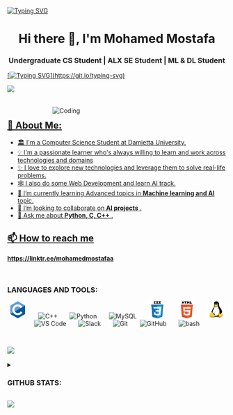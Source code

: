 <!-- @format -->

[![Typing SVG](https://readme-typing-svg.demolab.com?font=Fira+Code&pause=1000&width=435&lines=Hello+to+my+GitHub)](https://git.io/typing-svg)

<h1 align="center">Hi there 👋, I'm Mohamed Mostafa</h1>
<h3 align="center">Undergraduate CS Student | ALX SE Student | ML & DL Student</h3>

<p align="center">
  <a href="https://github.com/DenverCoder1/readme-typing-svg">
    
[![Typing SVG](https://readme-typing-svg.herokuapp.com?font=Fira+Code&size=40&pause=1000&color=00B116&center=true&vCenter=true&width=600&lines=Software+Engineer;Competitve+programmer;)](https://git.io/typing-svg)

</p>

![](https://visitcount.itsvg.in/api?id=Mohamed-Mostafaaa)

<!--<p>
  <img src="https://komarev.com/ghpvc/?username=Mohamed-Mostafaaa&label=Profile%20views&color=0e75b6&style=flat" alt="Mohamed-Mostafaaa" />
 </p>-->

<br>
<img align="right" alt="Coding" width="400" src="https://i.giphy.com/media/qgQUggAC3Pfv687qPC/giphy.webp">

## 💫 About Me:

- 🏛 I'm a Computer Science Student at Damietta University.
- 💡 I'm a passionate learner who's always willing to learn and work across technologies and domains
- ✨ I love to explore new technologies and leverage them to solve real-life problems.
- 🕸️ I also do some Web Development and learn AI track.
- 🌱 I’m currently learning Advanced topics in **Machine learning and AI** topic.
- 👯 I’m looking to collaborate on **AI projects** .
- 💬 Ask me about **Python, C, C++** .
  <br>

## 📫 How to reach me

**https://linktr.ee/mohamedmostafaa**

<br>

<h3> LANGUAGES AND TOOLS:</h3>
    <p align="center">
        <img src="https://raw.githubusercontent.com/devicons/devicon/master/icons/c/c-original.svg" alt="c" width="40px" title="C"/>
        &#8287;&#8287;&#8287;&#8287;&#8287;
        <img src="https://cdn-icons-png.flaticon.com/512/6132/6132222.png" width=40px alt="C++" title="C++"/>
        &#8287;&#8287;&#8287;&#8287;&#8287;
        <img src="https://cdn-icons-png.flaticon.com/512/5968/5968350.png" width=40px alt="Python" title="Python"/>
        &#8287;&#8287;&#8287;&#8287;&#8287;
        <img src="https://cdn.iconscout.com/icon/free/png-256/mysql-3521596-2945040.png" width=40px alt="MySQL" title="MySQL"/>
        &#8287;&#8287;&#8287;&#8287;&#8287;
        <img src="https://raw.githubusercontent.com/devicons/devicon/master/icons/css3/css3-original-wordmark.svg" alt="css3" width=40px title = "CSS"/>
        &#8287;&#8287;&#8287;&#8287;&#8287;
        <img src="https://raw.githubusercontent.com/devicons/devicon/master/icons/html5/html5-original-wordmark.svg" alt="html5" width=40px title="HTML"/>
        &#8287;&#8287;&#8287;&#8287;&#8287;
        <img src="https://raw.githubusercontent.com/devicons/devicon/master/icons/linux/linux-original.svg" alt="linux" width=40px title="Linux"/>
        &#8287;&#8287;&#8287;&#8287;&#8287;
        <img src="https://cdn.iconscout.com/icon/free/png-256/visual-studio-code-1868941-1583105.png" width=40px alt="VS Code" title="VS Code"/>
        &#8287;&#8287;&#8287;&#8287;&#8287;
        <img src="https://cdn-icons-png.flaticon.com/512/2111/2111615.png" width=40px alt="Slack" title="Slack"/>
        &#8287;&#8287;&#8287;&#8287;&#8287;
        <img src="https://cdn.iconscout.com/icon/free/png-256/git-225996.png" width=40px alt="Git" title="Git"/>
        &#8287;&#8287;&#8287;&#8287;&#8287;
        <img src="https://cdn-icons-png.flaticon.com/512/25/25231.png" width=40px alt="GitHub" title="GitHub"/>
        &#8287;&#8287;&#8287;&#8287;&#8287;
        <img src="https://www.vectorlogo.zone/logos/gnu_bash/gnu_bash-icon.svg" alt="bash" width="40px" title="bash"/>
        &#8287;&#8287;&#8287;&#8287;&#8287;
    </p>

<br>

![](https://github-readme-stats.vercel.app/api/top-langs/?username=Mohamed-Mostafaaa&layout=compact&theme=radical)<br>


<details close>
  <summary><h3> GITHUB STATS: </h3></summary>

<div align="center">
    <img width="45%" src="https://github-readme-stats.vercel.app/api?username=Mohamed-Mostafaaa&theme=dark&layout=compact&show_icons=true&locale=en"/>
    <img width="50%" src="https://github-readme-streak-stats.herokuapp.com/?user=Mohamed-Mostafaaa&theme=dark&layout=compact&include_all_commits=true&show_icons=true" alt="Mohamed-Mostafaaa" />
</div>

<br>


<div align="center">

![](http://github-profile-summary-cards.vercel.app/api/cards/profile-details?username=Mohamed-Mostafaaa&theme=radical)

</div>

<div align="center">

![](http://github-profile-summary-cards.vercel.app/api/cards/repos-per-language?username=Mohamed-Mostafaaa&theme=radical) ![](http://github-profile-summary-cards.vercel.app/api/cards/most-commit-language?username=Mohamed-Mostafaaa&theme=radical)
<br>


   
</details>

 <p>
  <img src="https://img.shields.io/github/last-commit/Mohamed-Mostafaaa/Mohamed-Mostafaaa?color=blue&label=last%20updated&style=flat" />
</p>
